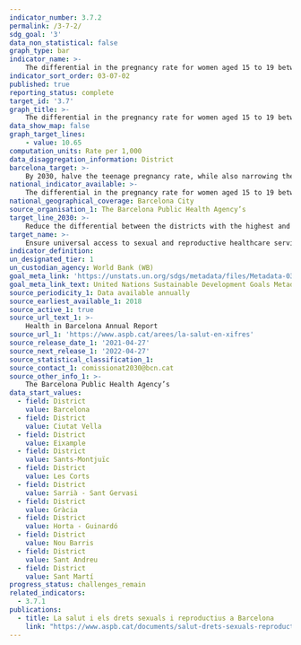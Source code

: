 ```yaml
---
indicator_number: 3.7.2
permalink: /3-7-2/
sdg_goal: '3'
data_non_statistical: false
graph_type: bar
indicator_name: >-
    The differential in the pregnancy rate for women aged 15 to 19 between the district with the highest rate and the district with the lowest rate
indicator_sort_order: 03-07-02
published: true
reporting_status: complete
target_id: '3.7'
graph_title: >-
    The differential in the pregnancy rate for women aged 15 to 19 between the district with the highest rate and the district with the lowest rate
data_show_map: false
graph_target_lines:
    - value: 10.65
computation_units: Rate per 1,000
data_disaggregation_information: District
barcelona_target: >-
    By 2030, halve the teenage pregnancy rate, while also narrowing the differences between districts 
national_indicator_available: >-
    The differential in the pregnancy rate for women aged 15 to 19 between the district with the highest rate and the district with the lowest rate
national_geographical_coverage: Barcelona City 
source_organisation_1: The Barcelona Public Health Agency’s 
target_line_2030: >-
    Reduce the differential between the districts with the highest and lowest rates by 50%: 10.65 points
target_name: >-
    Ensure universal access to sexual and reproductive healthcare services, including family planning, information and education, as well as integration of reproductive health into national strategies and programmes
indicator_definition:
un_designated_tier: 1
un_custodian_agency: World Bank (WB)
goal_meta_link: 'https://unstats.un.org/sdgs/metadata/files/Metadata-03-07-02.pdf'
goal_meta_link_text: United Nations Sustainable Development Goals Metadata (pdf 894kB)
source_periodicity_1: Data available annually
source_earliest_available_1: 2018
source_active_1: true
source_url_text_1: >-
    Health in Barcelona Annual Report 
source_url_1: 'https://www.aspb.cat/arees/la-salut-en-xifres'
source_release_date_1: '2021-04-27'
source_next_release_1: '2022-04-27'
source_statistical_classification_1: 
source_contact_1: comissionat2030@bcn.cat
source_other_info_1: >-
    The Barcelona Public Health Agency’s
data_start_values:
  - field: District
    value: Barcelona
  - field: District
    value: Ciutat Vella
  - field: District
    value: Eixample
  - field: District
    value: Sants-Montjuïc
  - field: District
    value: Les Corts
  - field: District
    value: Sarrià - Sant Gervasi
  - field: District
    value: Gràcia
  - field: District
    value: Horta - Guinardó
  - field: District
    value: Nou Barris
  - field: District
    value: Sant Andreu
  - field: District
    value: Sant Martí
progress_status: challenges_remain 
related_indicators: 
  - 3.7.1
publications:
  - title: La salut i els drets sexuals i reproductius a Barcelona
    link: "https://www.aspb.cat/documents/salut-drets-sexuals-reproductius-barcelona/"
---
```

